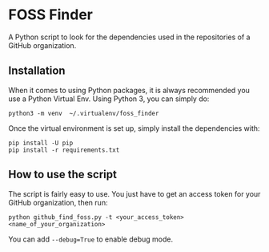 # FOSS Finder

A Python script to look for the dependencies used in the repositories of a GitHub organization.

## Installation

When it comes to using Python packages, it is always recommended you use a Python Virtual Env. Using Python 3, you can simply do:

```
python3 -m venv  ~/.virtualenv/foss_finder
```

Once the virtual environment is set up, simply install the dependencies with:

```
pip install -U pip
pip install -r requirements.txt
```

## How to use the script

The script is fairly easy to use. You just have to get an access token for your GitHub organization, then run:

```
python github_find_foss.py -t <your_access_token> <name_of_your_organization>
```

You can add `--debug=True` to enable debug mode.
